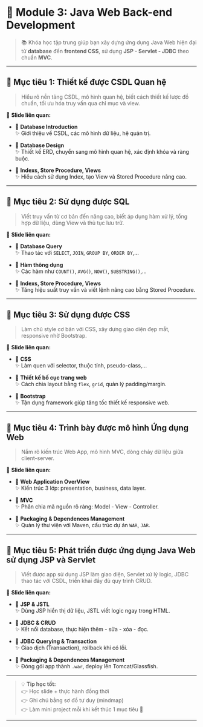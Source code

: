 # 🧱 Module 3: Java Web Back-end Development

> 📚 Khóa học tập trung giúp bạn xây dựng ứng dụng Java Web hiện đại từ **database** đến **frontend CSS**, sử dụng **JSP - Servlet - JDBC** theo chuẩn **MVC**.

---

## 🎯 Mục tiêu 1: Thiết kế được CSDL Quan hệ

> Hiểu rõ nền tảng CSDL, mô hình quan hệ, biết cách thiết kế lược đồ chuẩn, tối ưu hóa truy vấn qua chỉ mục và view.

📘 **Slide liên quan:**

- 📄 **Database Introduction**  
  ✨ Giới thiệu về CSDL, các mô hình dữ liệu, hệ quản trị.

- 📄 **Database Design**  
  ✨ Thiết kế ERD, chuyển sang mô hình quan hệ, xác định khóa và ràng buộc.

- 📄 **Indexs, Store Procedure, Views**  
  ✨ Hiểu cách sử dụng Index, tạo View và Stored Procedure nâng cao.

---

## 🎯 Mục tiêu 2: Sử dụng được SQL

> Viết truy vấn từ cơ bản đến nâng cao, biết áp dụng hàm xử lý, tổng hợp dữ liệu, dùng View và thủ tục lưu trữ.

📘 **Slide liên quan:**

- 📄 **Database Query**  
  ✨ Thao tác với `SELECT`, `JOIN`, `GROUP BY`, `ORDER BY`,...

- 📄 **Hàm thông dụng**  
  ✨ Các hàm như `COUNT()`, `AVG()`, `NOW()`, `SUBSTRING()`,...

- 📄 **Indexs, Store Procedure, Views**  
  ✨ Tăng hiệu suất truy vấn và viết lệnh nâng cao bằng Stored Procedure.

---

## 🎯 Mục tiêu 3: Sử dụng được CSS

> Làm chủ style cơ bản với CSS, xây dựng giao diện đẹp mắt, responsive nhờ Bootstrap.

📘 **Slide liên quan:**

- 📄 **CSS**  
  ✨ Làm quen với selector, thuộc tính, pseudo-class,...

- 📄 **Thiết kế bố cục trang web**  
  ✨ Cách chia layout bằng `flex`, `grid`, quản lý padding/margin.

- 📄 **Bootstrap**  
  ✨ Tận dụng framework giúp tăng tốc thiết kế responsive web.

---

## 🎯 Mục tiêu 4: Trình bày được mô hình Ứng dụng Web

> Nắm rõ kiến trúc Web App, mô hình MVC, dòng chảy dữ liệu giữa client-server.

📘 **Slide liên quan:**

- 📄 **Web Application OverView**  
  ✨ Kiến trúc 3 lớp: presentation, business, data layer.

- 📄 **MVC**  
  ✨ Phân chia mã nguồn rõ ràng: Model - View - Controller.

- 📄 **Packaging & Dependences Management**  
  ✨ Quản lý thư viện với Maven, cấu trúc dự án `WAR`, `JAR`.

---

## 🎯 Mục tiêu 5: Phát triển được ứng dụng Java Web sử dụng JSP và Servlet

> Viết được app sử dụng JSP làm giao diện, Servlet xử lý logic, JDBC thao tác với CSDL, triển khai đầy đủ quy trình CRUD.

📘 **Slide liên quan:**

- 📄 **JSP & JSTL**  
  ✨ Dùng JSP hiển thị dữ liệu, JSTL viết logic ngay trong HTML.

- 📄 **JDBC & CRUD**  
  ✨ Kết nối database, thực hiện thêm - sửa - xóa - đọc.

- 📄 **JDBC Querying & Transaction**  
  ✨ Giao dịch (Transaction), rollback khi có lỗi.

- 📄 **Packaging & Dependences Management**  
  ✨ Đóng gói app thành `.war`, deploy lên Tomcat/Glassfish.

---

> 💡 **Tip học tốt:**  
> 👉 Học slide + thực hành đồng thời  
> 👉 Ghi chú bằng sơ đồ tư duy (mindmap)  
> 👉 Làm mini project mỗi khi kết thúc 1 mục tiêu 🎯

---
